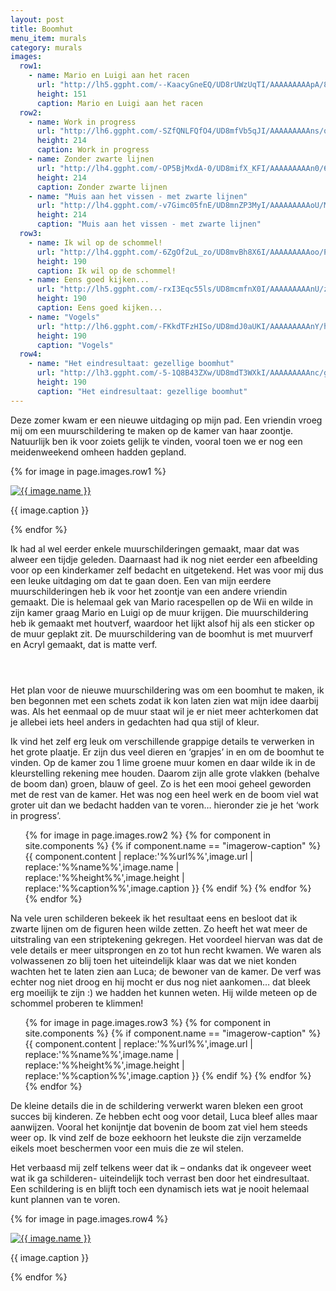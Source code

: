 ```yaml
---
layout: post
title: Boomhut
menu_item: murals
category: murals
images:
  row1:
    - name: Mario en Luigi aan het racen
      url: "http://lh5.ggpht.com/--KaacyGneEQ/UD8rUWzUqTI/AAAAAAAAApA/8rZp69nhcjw/s400/1MuurschilderingMario.jpg"
      height: 151
      caption: Mario en Luigi aan het racen
  row2:
    - name: Work in progress
      url: "http://lh6.ggpht.com/-SZfQNLFQfO4/UD8mfVb5qJI/AAAAAAAAAns/qYdKGsN_d5w/s400/15MuurschilderingLuca.jpg"
      height: 214
      caption: Work in progress
    - name: Zonder zwarte lijnen
      url: "http://lh4.ggpht.com/-OP5BjMxdA-0/UD8mifX_KFI/AAAAAAAAAn0/6HyfethNeiU/s400/3MuurschilderingLuca.jpg"
      height: 214
      caption: Zonder zwarte lijnen
    - name: "Muis aan het vissen - met zwarte lijnen"
      url: "http://lh4.ggpht.com/-v7Gimc05fnE/UD8mnZP3MyI/AAAAAAAAAoU/MnBLUOfFB08/s400/6MuurschilderingLuca.jpg"
      height: 214
      caption: "Muis aan het vissen - met zwarte lijnen"
  row3:
    - name: Ik wil op de schommel!
      url: "http://lh4.ggpht.com/-6ZgOf2uL_zo/UD8mvBh8X6I/AAAAAAAAAoo/Pmdbm4qBOkw/s400/Boomhutfun.jpg"
      height: 190
      caption: Ik wil op de schommel!
    - name: Eens goed kijken...
      url: "http://lh5.ggpht.com/-rxI3Eqc55ls/UD8mcmfnX0I/AAAAAAAAAnU/zKIThd9YnkM/s400/12MuurschilderingLuca.jpg"
      height: 190
      caption: Eens goed kijken...
    - name: "Vogels"
      url: "http://lh6.ggpht.com/-FKkdTFzHISo/UD8mdJ0aUKI/AAAAAAAAAnY/hQ2Bi5RJ1YU/s400/13MuurschilderingLuca.jpg"
      height: 190
      caption: "Vogels"
  row4:
    - name: "Het eindresultaat: gezellige boomhut"
      url: "http://lh3.ggpht.com/-5-1Q8B43ZXw/UD8mdT3WXkI/AAAAAAAAAnc/gA_7AmWqeXI/s400/14MuurschilderingLuca.jpg"
      height: 190
      caption: "Het eindresultaat: gezellige boomhut"
---
```

Deze zomer kwam er een nieuwe uitdaging op mijn pad. Een vriendin vroeg mij om een muurschildering te maken op de kamer van haar zoontje. Natuurlijk ben ik voor zoiets gelijk te vinden, vooral toen we er nog een meidenweekend omheen hadden gepland.

{% for image in page.images.row1 %}

<div class="wp-caption alignleft"><a title="{{ image.name }}" href="{{ image.url }}"><img alt="{{ image.name }}" height="{{ image.height }}" src="{{ image.url }}" /> </a><p class="wp-caption-text">{{ image.caption }}</p></div>

{% endfor %}

Ik had al wel eerder enkele muurschilderingen gemaakt, maar dat was alweer een tijdje geleden. Daarnaast had ik nog niet eerder een afbeelding voor op een kinderkamer zelf bedacht en uitgetekend. Het was voor mij dus een leuke uitdaging om dat te gaan doen. Een van mijn eerdere muurschilderingen heb ik voor het zoontje van een andere vriendin gemaakt. Die is helemaal gek van Mario racespellen op de Wii en wilde in zijn kamer graag Mario en Luigi op de muur krijgen. Die muurschildering heb ik gemaakt met houtverf, waardoor het lijkt alsof hij als een sticker op de muur geplakt zit. De muurschildering van de boomhut is met muurverf en Acryl gemaakt, dat is matte verf.

<div style="height:2em;"> </div>

Het plan voor de nieuwe muurschildering was om een boomhut te maken, ik ben begonnen met een schets zodat ik kon laten zien wat mijn idee daarbij was. Als het eenmaal op de muur staat wil je er niet meer achterkomen dat je allebei iets heel anders in gedachten had qua stijl of kleur.

Ik vind het zelf erg leuk om verschillende grappige details te verwerken in het grote plaatje. Er zijn dus veel dieren en ‘grapjes’ in en om de boomhut te vinden. Op de kamer zou 1 lime groene muur komen en daar wilde ik in de kleurstelling rekening mee houden. Daarom zijn alle grote vlakken (behalve de boom dan) groen, blauw of geel. Zo is het een mooi geheel geworden met de rest van de kamer. Het was nog een heel werk en de boom viel wat groter uit dan we bedacht hadden van te voren… hieronder zie je het ‘work in progress’.

<div class="imagerowcontainer">
    <ul class="imagerow">
        {% for image in page.images.row2 %}
            {% for component in site.components %} {% if component.name == "imagerow-caption" %}
                {{ component.content | replace:'%%url%%',image.url | replace:'%%name%%',image.name | replace:'%%height%%',image.height | replace:'%%caption%%',image.caption }}
            {% endif %} {% endfor %}
        {% endfor %}
    </ul>
</div>
<div class="clearer"></div>

Na vele uren schilderen bekeek ik het resultaat eens en besloot dat ik zwarte lijnen om de figuren heen wilde zetten. Zo heeft het wat meer de uitstraling van een striptekening gekregen. Het voordeel hiervan was dat de vele details er meer uitsprongen en zo tot hun recht kwamen. We waren als volwassenen zo blij toen het uiteindelijk klaar was dat we niet konden wachten het te laten zien aan Luca; de bewoner van de kamer. De verf was echter nog niet droog en hij mocht er dus nog niet aankomen… dat bleek erg moeilijk te zijn :) we hadden het kunnen weten. Hij wilde meteen op de schommel proberen te klimmen!

<div class="imagerowcontainer">
    <ul class="imagerow">
        {% for image in page.images.row3 %}
            {% for component in site.components %} {% if component.name == "imagerow-caption" %}
                {{ component.content | replace:'%%url%%',image.url | replace:'%%name%%',image.name | replace:'%%height%%',image.height | replace:'%%caption%%',image.caption }}
            {% endif %} {% endfor %}
        {% endfor %}
    </ul>
</div>
<div class="clearer"></div>

De kleine details die in de schildering verwerkt waren bleken een groot succes bij kinderen. Ze hebben echt oog voor detail, Luca bleef alles maar aanwijzen. Vooral het konijntje dat bovenin de boom zat viel hem steeds weer op. Ik vind zelf de boze eekhoorn het leukste die zijn verzamelde eikels moet beschermen voor een muis die ze wil stelen.

Het verbaasd mij zelf telkens weer dat ik – ondanks dat ik ongeveer weet wat ik ga schilderen- uiteindelijk toch verrast ben door het eindresultaat. Een schildering is en blijft toch een dynamisch iets wat je nooit helemaal kunt plannen van te voren.

{% for image in page.images.row4 %}

<div class="wp-caption alignleft"><a title="{{ image.name }}" href="{{ image.url }}"><img alt="{{ image.name }}" height="{{ image.height }}" src="{{ image.url }}" /> </a><p class="wp-caption-text">{{ image.caption }}</p></div>

{% endfor %}

